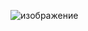 ![изображение](https://user-images.githubusercontent.com/70436486/204652331-eceae72c-60d0-4a21-a7e2-11192a11e984.png)
